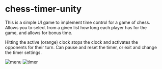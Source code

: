# chess-timer-unity

This is a simple UI game to implement time control for a game of chess. Allows you to select from a given list how long each player has for the game, and allows for bonus time. 

Hitting the active (orange) clock stops the clock and activates the opponents for their turn. Can pause and reset the timer, or exit and change the timer settings. 



![menu](https://user-images.githubusercontent.com/41405980/140467070-51300f02-8457-48b5-afaf-65decb265282.PNG)
![timer](https://user-images.githubusercontent.com/41405980/140467075-af289d01-8d67-4fb1-99f4-0dafa11066cb.PNG)

